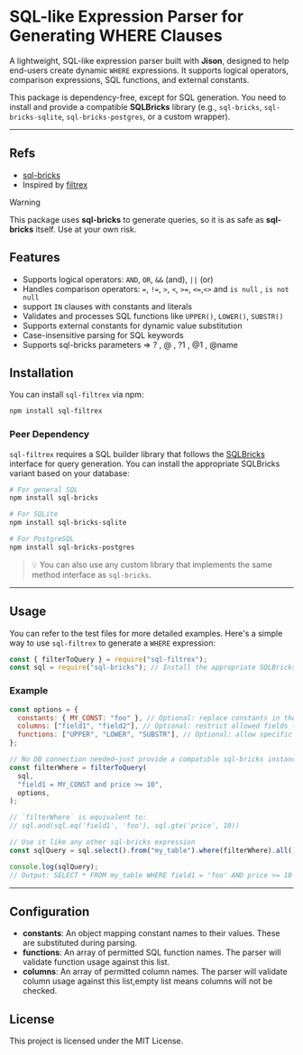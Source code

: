 # SQL-like Expression Parser for Generating WHERE Clauses

A lightweight, SQL-like expression parser built with **Jison**, designed to help end-users create dynamic `WHERE` expressions. It supports logical operators, comparison expressions, SQL functions, and external constants.

This package is dependency-free, except for SQL generation. You need to install and provide a compatible **SQLBricks** library (e.g., `sql-bricks`, `sql-bricks-sqlite`, `sql-bricks-postgres`, or a custom wrapper).

---

## Refs

- [sql-bricks](https://github.com/cshaa/filtrex/)
- Inspired by [filtrex](https://github.com/cshaa/filtrex/)

> [!WARNING]
> This package uses **sql-bricks** to generate queries, so it is as safe as **sql-bricks** itself. Use at your own risk.

## Features

- Supports logical operators: `AND`, `OR`, `&&` (and), `||` (or)
- Handles comparison operators: `=`, `!=`, `>`, `<`, `>=`, `<=`,`<>` and `is null` , `is not null`
- support `IN` clauses with constants and literals
- Validates and processes SQL functions like `UPPER()`, `LOWER()`, `SUBSTR()`
- Supports external constants for dynamic value substitution
- Case-insensitive parsing for SQL keywords
- Supports sql-bricks parameters => ? , @ , ?1 , @1 , @name

## Installation

You can install `sql-filtrex` via npm:

```bash
npm install sql-filtrex
```

### Peer Dependency

`sql-filtrex` requires a SQL builder library that follows the [SQLBricks](https://github.com/CSNW/sql-bricks) interface for query generation. You can install the appropriate SQLBricks variant based on your database:

```bash
# For general SQL
npm install sql-bricks

# For SQLite
npm install sql-bricks-sqlite

# For PostgreSQL
npm install sql-bricks-postgres
```

> 💡 You can also use any custom library that implements the same method interface as `sql-bricks`.

---

## Usage

You can refer to the test files for more detailed examples. Here's a simple way to use `sql-filtrex` to generate a `WHERE` expression:

```javascript
const { filterToQuery } = require("sql-filtrex");
const sql = require("sql-bricks"); // Install the appropriate SQLBricks version for your DB engine
```

### Example

```javascript
const options = {
  constants: { MY_CONST: "foo" }, // Optional: replace constants in the expression
  columns: ["field1", "field2"], // Optional: restrict allowed fields (empty = allow all)
  functions: ["UPPER", "LOWER", "SUBSTR"], // Optional: allow specific SQL functions
};

// No DB connection needed—just provide a compatible sql-bricks instance
const filterWhere = filterToQuery(
  sql,
  "field1 = MY_CONST and price >= 10",
  options,
);

// `filterWhere` is equivalent to:
// sql.and(sql.eq('field1', 'foo'), sql.gte('price', 10))

// Use it like any other sql-bricks expression
const sqlQuery = sql.select().from("my_table").where(filterWhere).all();

console.log(sqlQuery);
// Output: SELECT * FROM my_table WHERE field1 = 'foo' AND price >= 10
```

---

## Configuration

- **constants**: An object mapping constant names to their values. These are substituted during parsing.
- **functions**: An array of permitted SQL function names. The parser will validate function usage against this list.
- **columns**: An array of permitted column names. The parser will validate column usage against this list,empty list means columns will not be checked.

## License

This project is licensed under the MIT License.
